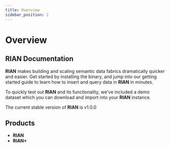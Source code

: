 ```yaml
---
title: Overview
sidebar_position: 1
---
```


# Overview

## RIAN Documentation

**RIAN** makes building and scaling semantic data fabrics dramatically quicker and easier. Get started by installing the binary, and jump into our getting started guide to learn how to insert and query data in **RIAN** in minutes.

To quickly test out **RIAN** and its functionality, we've included a demo dataset which you can download and import into your **RIAN** instance.

The current stable version of **RIAN** is v1.0.0

## Products

- **RIAN**
- **RIAN+**
